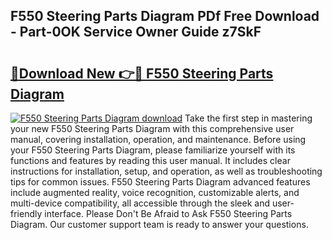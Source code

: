 ## F550 Steering Parts Diagram PDf Free Download - Part-0OK Service Owner Guide z7SkF

# <h2><a href="http://dfncec.blite.top/?on=F550+Steering+Parts+Diagram">🔗Download New 👉🔴 F550 Steering Parts Diagram</a></h2>

[![F550 Steering Parts Diagram download](https://i.imgur.com/lujVjoI.png)](http://dfncec.blite.top/?on=F550+Steering+Parts+Diagram)
Take the first step in mastering your new F550 Steering Parts Diagram with this comprehensive user manual, covering installation, operation, and maintenance. Before using your F550 Steering Parts Diagram, please familiarize yourself with its functions and features by reading this user manual. It includes clear instructions for installation, setup, and operation, as well as troubleshooting tips for common issues. F550 Steering Parts Diagram advanced features include augmented reality, voice recognition, customizable alerts, and multi-device compatibility, all accessible through the sleek and user-friendly interface. Please Don't Be Afraid to Ask F550 Steering Parts Diagram. Our customer support team is ready to answer your questions.
